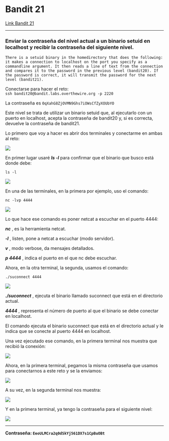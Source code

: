 # Bandit 21

[Link Bandit 21](https://overthewire.org/wargames/bandit/bandit21.html)

---

### Enviar la contraseña del nivel actual a un binario setuid en localhost y recibir la contraseña del siguiente nivel.

```There is a setuid binary in the homedirectory that does the following: it makes a connection to localhost on the port you specify as a commandline argument. It then reads a line of text from the connection and compares it to the password in the previous level (bandit20). If the password is correct, it will transmit the password for the next level (bandit21).```

Conectarse para hacer el reto:  
```ssh bandit20@bandit.labs.overthewire.org -p 2220```

La contraseña es ```0qXahG8ZjOVMN9Ghs7iOWsCfZyXOUbYO```

Este nivel se trata de utilizar un binario setuid que, al ejecutarlo con un puerto en localhost, acepta la contraseña de bandit20 y, si es correcta, devuelve la contraseña de bandit21.

Lo primero que voy a hacer es abrir dos terminales y conectarme en ambas al reto:

![](images/Bandit21/2025-07-06-01-59-41.png)

En primer lugar usaré ***ls -l*** para confirmar que el binario que busco está donde debe:

```ls -l```

![](images/Bandit21/2025-07-06-02-00-14.png)

En una de las terminales, en la primera por ejemplo, uso el comando:

```nc -lvp 4444```

![](images/Bandit21/2025-07-06-02-02-50.png)

Lo que hace ese comando es poner netcat a escuchar en el puerto 4444:

***nc*** , es la herramienta netcat.

***-l*** , listen, pone a netcat a escuchar (modo servidor).

***v*** , modo verbose, da mensajes detallados.

***p 4444*** , indica el puerto en el que nc debe escuchar.

Ahora, en la otra terminal, la segunda, usamos el comando:

```./suconnect 4444```

![](images/Bandit21/2025-07-06-02-08-07.png)

***./suconnect*** , ejecuta el binario llamado suconnect que está en el directorio actual.

***4444*** , representa el número de puerto al que el binario se debe conectar en localhost.

El comando ejecuta el binario suconnect que está en el directorio actual y le indica que se conecte al puerto 4444 en localhost.

Una vez ejecutado ese comando, en la primera terminal nos muestra que recibió la conexión:

![](images/Bandit21/2025-07-06-02-11-20.png)

Ahora, en la primera terminal, pegamos la misma contraseña que usamos para conectarnos a este reto y se la enviamos:

![](images/Bandit21/2025-07-06-02-13-09.png)

A su vez, en la segunda terminal nos muestra:

![](images/Bandit21/2025-07-06-02-13-34.png)

Y en la primera terminal, ya tengo la contraseña para el siguiente nivel:

![](images/Bandit21/2025-07-06-02-14-16.png)

---

**Contraseña: ```EeoULMCra2q0dSkYj561DX7s1CpBuOBt```**